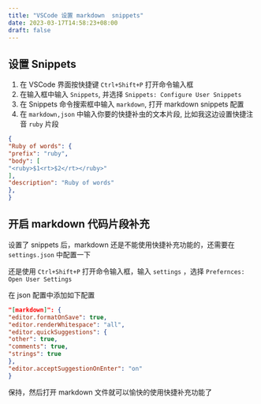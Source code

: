 ```yaml
---
title: "VSCode 设置 markdown  snippets"
date: 2023-03-17T14:58:23+08:00
draft: false
---
```


## 设置 Snippets

 1. 在 VSCode 界面按快捷键 `Ctrl+Shift+P` 打开命令输入框
 2. 在输入框中输入 `Snippets`, 并选择 `Snippets: Configure User Snippets`
 3. 在 Snippets 命令搜索框中输入 `markdown`, 打开 markdown snippets 配置
 4. 在 `markdown,json` 中输入你要的快捷补虫的文本片段, 比如我这边设置快捷注音 `ruby` 片段
 ```json
 {
 "Ruby of words": {
 "prefix": "ruby",
 "body": [
 "<ruby>$1<rt>$2</rt></ruby>"
 ],
 "description": "Ruby of words"
 },
 }
 ```
 
 ## 开启 markdown 代码片段补充
 
 设置了 snippets 后，markdown 还是不能使用快捷补充功能的，还需要在 `settings.json` 中配置一下
 
 还是使用 `Ctrl+Shift+P` 打开命令输入框，输入 `settings` ，选择 `Prefernces: Open User Settings`
 
 在 json 配置中添加如下配置
 
 ```json
 "[markdown]": {
 "editor.formatOnSave": true,
 "editor.renderWhitespace": "all",
 "editor.quickSuggestions": {
 "other": true,
 "comments": true,
 "strings": true
 },
 "editor.acceptSuggestionOnEnter": "on"
 }
 ```
 
 保持，然后打开 markdown 文件就可以愉快的使用快捷补充功能了
